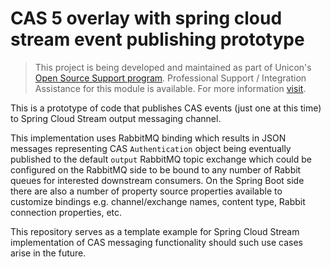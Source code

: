 CAS 5 overlay with spring cloud stream event publishing prototype
============================

> This project is being developed and maintained as part of Unicon's [Open Source Support program](https://unicon.net/opensource).
Professional Support / Integration Assistance for this module is available. For more information [visit](https://unicon.net/opensource/cas).

This is a prototype of code that publishes CAS events (just one at this time) to Spring Cloud Stream output messaging channel.

This implementation uses RabbitMQ binding which results in JSON messages representing CAS `Authentication` object being eventually published
to the default `output` RabbitMQ topic exchange which could be configured on the RabbitMQ side to be bound to any number of Rabbit queues
for interested downstream consumers. On the Spring Boot side there are also a number of property source properties available to customize
bindings e.g. channel/exchange names, content type, Rabbit connection properties, etc.

This repository serves as a template example for Spring Cloud Stream implementation of CAS messaging functionality should such use cases arise in the future.
